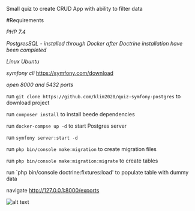 Small quiz to create CRUD App with ability to filter data

#Requirements

*PHP 7.4*

*PostgresSQL - installed through Docker after Doctrine installation have been completed*

*Linux Ubuntu*

*symfony cli* https://symfony.com/download

*open 8000 and 5432 ports*

run `git clone https://github.com/klim2020/quiz-symfony-postgres` to download project

run `composer install`  to install beede dependencies

run `docker-compse up -d` to start Postgres server

run `symfony server:start -d`

run `php bin/console make:migration`  to create migration files

run `php bin/console make:migration:migrate`  to create tables

run `php bin/console doctrine:fixtures:load' to populate table with dummy data


navigate http://127.0.0.1:8000/exports 


![alt text](https://i.imgur.com/zvRhBci.png)
